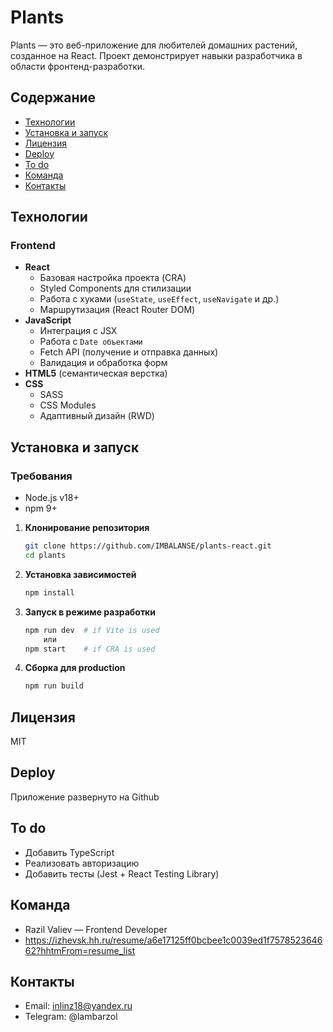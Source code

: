# Plants

Plants — это веб-приложение для любителей домашних растений, созданное на React. Проект демонстрирует навыки разработчика в области фронтенд-разработки.

## Содержание
- [Технологии](#технологии)
- [Установка и запуск](#установка-и-запуск)
- [Лицензия](#лицензия)
- [Deploy](#deploy)
- [To do](#to-do)
- [Команда](#команда)
- [Контакты](#контакты)

## Технологии

### Frontend
- **React**
  - Базовая настройка проекта (CRA)
  - Styled Components для стилизации
  - Работа с хуками (`useState`, `useEffect`, `useNavigate` и др.)
  - Маршрутизация (React Router DOM)
- **JavaScript**
  - Интеграция с JSX
  - Работа с `Date объектами`
  - Fetch API (получение и отправка данных)
  - Валидация и обработка форм
- **HTML5** (семантическая верстка)
- **CSS**
  - SASS
  - CSS Modules
  - Адаптивный дизайн (RWD)

## Установка и запуск

### Требования
- Node.js v18+
- npm 9+

1. **Клонирование репозитория**
   ```bash
   git clone https://github.com/IMBALANSE/plants-react.git
   cd plants
2. **Установка зависимостей** 
   ```bash
   npm install
3. **Запуск в режиме разработки**
   ```bash
   npm run dev  # if Vite is used
       или
   npm start    # if CRA is used
4. **Сборка для production**
   ```bash
   npm run build
   ```
## Лицензия
MIT

## Deploy
Приложение развернуто на Github 

## To do
-  Добавить TypeScript
-  Реализовать авторизацию
-  Добавить тесты (Jest + React Testing Library)

## Команда
-  Razil Valiev — Frontend Developer
- https://izhevsk.hh.ru/resume/a6e17125ff0bcbee1c0039ed1f757852364662?hhtmFrom=resume_list

## Контакты
-  Email: inlinz18@yandex.ru
-  Telegram: @lambarzol